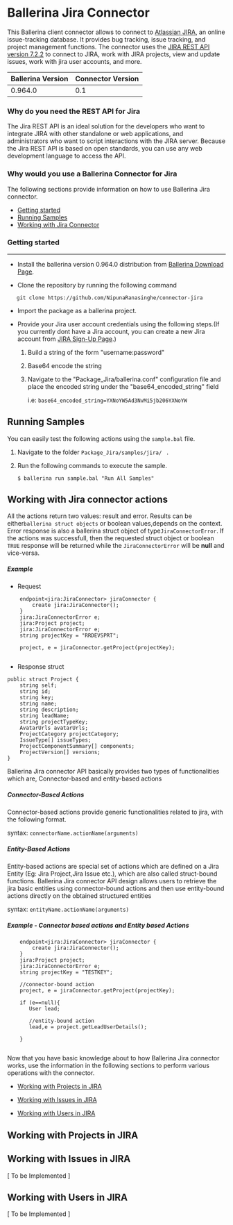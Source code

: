 # Ballerina Jira Connector


This Ballerina client connector allows to connect to [Atlassian JIRA](https://www.jira.com), an online issue-tracking database. It provides bug tracking, 
issue tracking, and project management functions.
The connector uses the [JIRA REST API version 7.2.2](https://docs.atlassian.com/software/jira/docs/api/REST/7.2.2/) to connect to JIRA, work with JIRA projects, 
view and update issues, work with jira user accounts, and more.


|Ballerina Version | Connector Version | 
|------------------|-------------------|
|0.964.0 | 0.1 |


### Why do you need the REST API for Jira

The Jira REST API is an ideal solution for the developers who want to integrate JIRA with other standalone or web applications, 
and administrators who want to script interactions with the JIRA server. Because the Jira REST API is based on open 
standards, you can use any web development language to access the API.

### Why would you use a Ballerina Connector for Jira

The following sections provide information on how to use Ballerina Jira connector.

- [Getting started](#getting-started)
- [Running Samples](#running-samples)
- [Working with Jira Connector](#working-with-jira-connector-actions)



### Getting started
***

- Install the ballerina version 0.964.0 distribution from [Ballerina Download Page](https://ballerinalang.org/downloads/).

- Clone the repository by running the following command
 ```
    git clone https://github.com/NipunaRanasinghe/connector-jira
 ```
 
- Import the package as a ballerina project.



- Provide your Jira user account credentials using the following steps.(If you currently dont have a Jira account, 
    you can create a new Jira account from [JIRA Sign-Up Page](https://id.atlassian.com/signup?application=mac&tenant=&continue=https%3A%2F%2Fmy.atlassian.com).)
    1. Build a string of the form "username:password"
    2. Base64 encode the string
    3. Navigate to the "Package_Jira/ballerina.conf" configuration file and place the encoded string under the "base64_encoded_string" field
        
        i.e: `base64_encoded_string=YXNoYW5Ad3NvMi5jb206YXNoYW`



## Running Samples

You can easily test the following actions using the `sample.bal` file.

1. Navigate to the folder `Package_Jira/samples/jira/ ` .
2. Run the following commands to execute the sample.

    ```$ ballerina run sample.bal "Run All Samples"```

## Working with Jira connector actions

All the actions return two values: result and error. Results can be either`ballerina struct objects` or boolean values,depends on the context. Error response is also a ballerina struct object of type`JiraConnectorError`. If the actions was successfull, then the requested struct object or boolean `TRUE` response will be returned while the `JiraConnectorError` will be **null** and vice-versa.

##### Example
* Request 
```ballerina
    endpoint<jira:JiraConnector> jiraConnector {
        create jira:JiraConnector();
    }
    jira:JiraConnectorError e;
    jira:Project project;
    jira:JiraConnectorError e;
    string projectKey = "RRDEVSPRT";
  
    project, e = jiraConnector.getProject(projectKey);
    
```

* Response struct
```ballerina
public struct Project {
    string self;
    string id;
    string key;
    string name;
    string description;
    string leadName;
    string projectTypeKey;
    AvatarUrls avatarUrls;
    ProjectCategory projectCategory;
    IssueType[] issueTypes;
    ProjectComponentSummary[] components;
    ProjectVersion[] versions;
}
```

Ballerina Jira connector API basically provides two types of functionalities which are, Connector-based
and entity-based actions

##### **Connector-Based Actions**

   Connector-based actions provide generic functionalities related to jira, with the following format.

   syntax: `connectorName.actionName(arguments)`


 ##### **Entity-Based Actions**
 
   Entity-based actions are special set of actions which are defined on a Jira Entity (Eg: Jira Project,Jira Issue etc.),
   which are also called struct-bound functions. Ballerina Jira connector API design allows users to retrieve the jira 
   basic entities using connector-bound actions and then use entity-bound actions directly on the obtained structured          entities

   syntax: `entityName.actionName(arguments)`
 

 
##### Example - Connector based actions and Entity based Actions

 ```
     endpoint<jira:JiraConnector> jiraConnector {
         create jira:JiraConnector();
     }
     jira:Project project;
     jira:JiraConnectorError e;
     string projectKey = "TESTKEY";
     
     //connector-bound action
     project, e = jiraConnector.getProject(projectKey);
     
     if (e==null){
        User lead;
        
        //entity-bound action
        lead,e = project.getLeadUserDetails();
        
     }
     
 ```

Now that you have basic knowledge about to how Ballerina Jira connector works, 
use the information in the following sections to perform various operations with the connector.

- [Working with Projects in JIRA](#working-with-projects-in-jira)

- [Working with Issues in JIRA](#working-with-issues-in-jira)

- [Working with Users in JIRA](#working-with-users-in-jira)



## Working with Projects in JIRA

## Working with Issues in JIRA
[ To be Implemented ]

## Working with Users in JIRA
[ To be Implemented ]




